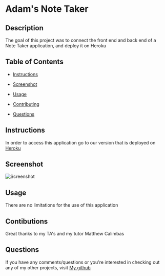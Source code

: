 # Adam's Note Taker 

## Description

The goal of this project was to connect the front end and back end of a Note Taker application, and deploy it on Heroku
    
## Table of Contents 

* [Instructions](#Instructions)

* [Screenshot](#Screenshot)
    
* [Usage](#Usage)
    
* [Contributing](#Contributing)
    
* [Questions](#Questions)


## Instructions

In order to access this application go to our version that is deployed on [Heroku](https://adams-note-taker2001.herokuapp.com/)
    
## Screenshot

![Screenshot](assets/TeamRoster.png)
    
## Usage
    
There are no limitations for the use of this application

    
## Contibutions
    
Great thanks to my TA's and my tutor Matthew Calimbas
    

## Questions
    
If you have any comments/questions or you're interested in checking out any of my other projects, visit [My github](http://github.com/Variegatedhuman)

